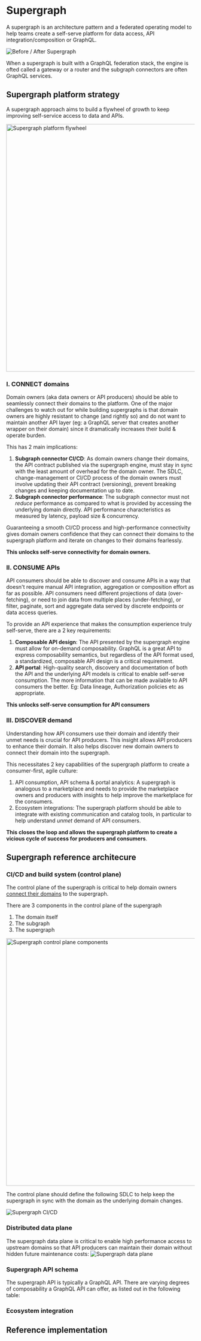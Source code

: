 # Supergraph

A supergraph is an architecture pattern and a federated operating model to help teams create a self-serve platform for data access, API integration/composition or GraphQL.

![Before / After Supergraph](https://github.com/hasura/supergraph-io/assets/131160/2421b94e-724f-4e94-afee-61b2c81f38b7)

When a supergraph is built with a GraphQL federation stack, the engine is ofted called a gateway or a router and the subgraph connectors are often GraphQL services.

## Supergraph platform strategy
A supergraph approach aims to build a flywheel of growth to keep improving self-service access to data and APIs.

<img width="660" alt="Supergraph platform flywheel" src="https://github.com/hasura/supergraph-io/assets/131160/c6583319-55d8-4854-b593-1f6c1e6b3f05">

### I. CONNECT domains
Domain owners (aka data owners or API producers) should be able to seamlessly connect their domains to the platform. One of the major challenges to watch out for while building supergraphs is that domain owners are highly resistant to change (and rightly so) and do not want to maintain another API layer (eg: a GraphQL server that creates another wrapper on their domain) since it dramatically increases their build & operate burden. 

This has 2 main implications:
1. **Subgraph connector CI/CD**: As domain owners change their domains, the API contract published via the supergraph engine, must stay in sync with the least amount of overhead for the domain owner. The SDLC, change-management or CI/CD process of the domain owners must involve updating their API contract (versioning), prevent breaking changes and keeping documentation up to date.
2. **Subgraph connector performance**: The subgraph connector must not _reduce_ performance as compared to what is provided by accessing the underlying domain directly. API performance characteristics as measured by latency, payload size & concurrency.

Guaranteeing a smooth CI/CD process and high-performance connectivity gives domain owners confidence that they can connect their domains to the supergraph platform and iterate on changes to their domains fearlessly.

**This unlocks self-serve connectivity for domain owners.**

### II. CONSUME APIs

API consumers should be able to discover and consume APIs in a way that doesn't require manual API integration, aggregation or composition effort as far as possible. 
API consumers need different projections of data (over-fetching), or need to join data from multiple places (under-fetching), or filter, paginate, sort and aggregate data served by discrete endpoints or data access queries.

To provide an API experience that makes the consumption experience truly self-serve, there are a 2 key requirements:
1. **Composable API design**: The API presented by the supergraph engine must allow for on-demand composability. GraphQL is a great API to express composability semantics, but regardless of the API format used, a standardized, composable API design is a critical requirement.
2. **API portal**: High-quality search, discovery and documentation of both the API and the underlying API models is critical to enable self-serve consumption. The more information that can be made available to API consumers the better. Eg: Data lineage, Authorization policies etc as appropriate.

**This unlocks self-serve consumption for API consumers**

### III. DISCOVER demand

Understanding how API consumers use their domain and identify their unmet needs is crucial for API producers. This insight allows API producers to enhance their domain. It also helps discover new domain owners to connect their domain into the supergraph.

This necessitates 2 key capabilities of the supergraph platform to create a consumer-first, agile culture:
1. API consumption, API schema & portal analytics: A supergraph is analogous to a marketplace and needs to provide the marketplace owners and producers with insights to help improve the marketplace for the consumers.
3. Ecosystem integrations: The supergraph platform should be able to integrate with existing communication and catalog tools, in particular to help understand _unmet_ demand of API consumers.

**This closes the loop and allows the supergraph platform to create a vicious cycle of success for producers and consumers**.

## Supergraph reference architecure

### CI/CD and build system (control plane)
The control plane of the supergraph is critical to help domain owners [connect their domains](#i.-connect-domains) to the supergraph.

There are 3 components in the control plane of the supergraph
1. The domain itself
2. The subgraph
3. The supergraph

<img width="660" alt="Supergraph control plane components" src="https://github.com/hasura/supergraph-io/assets/131160/e661efd8-9d0f-4340-a5a1-a119e9fc87ee">

The control plane should define the following SDLC to help keep the supergraph in sync with the domain as the underlying domain changes.

![Supergraph CI/CD](https://github.com/hasura/supergraph-io/assets/131160/e6fec5a3-e3da-447e-9ac3-5dc0ceef66d9)

### Distributed data plane
The supergraph data plane is critical to enable high performance access to upstream domains so that API producers can maintain their domain without hidden future maintenance costs:
![Supergraph data plane](https://github.com/hasura/supergraph-io/assets/131160/c6e1de9b-fe8f-4f9e-8503-7f655b02d9a9)

### Supergraph API schema

The supergraph API is typically a GraphQL API. There are varying degrees of composability a GraphQL API can offer, as listed out in the following table:


### Ecosystem integration

## Reference implementation
